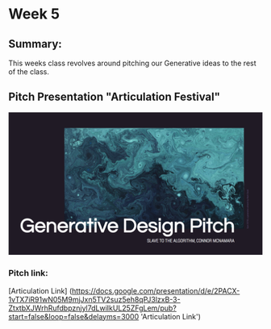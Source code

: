 # Week 5

## Summary:
This weeks class revolves around pitching our Generative ideas to the rest of the class. 
## Pitch Presentation "Articulation Festival"

![](PitchTitlePage.png)

### Pitch link:
[Articulation Link] (https://docs.google.com/presentation/d/e/2PACX-1vTX7iR91wN05M9mjJxn5TV2suz5eh8qPJ3lzxB-3-ZtxtbXJWrhRufdbpznjyl7dLwiIkUL25ZFgLem/pub?start=false&loop=false&delayms=3000 'Articulation Link')



